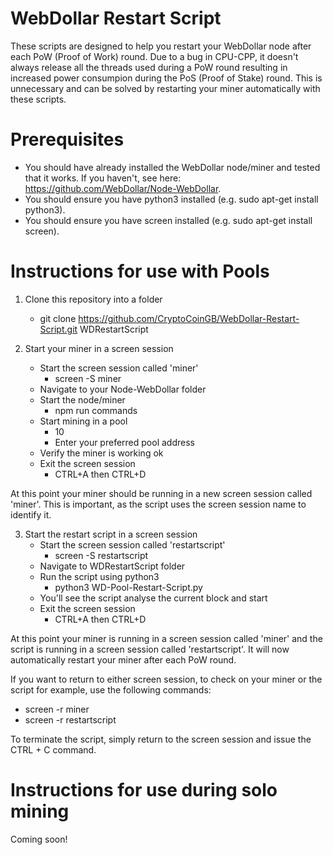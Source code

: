 # WebDollar Restart Script
These scripts are designed to help you restart your WebDollar node after each PoW (Proof of Work) round. Due to a bug in CPU-CPP, it doesn't always release all the threads used during a PoW round resulting in increased power consumpion during the PoS (Proof of Stake) round. This is unnecessary and can be solved by restarting your miner automatically with these scripts.

# Prerequisites
  - You should have already installed the WebDollar node/miner and tested that it works. If you haven't, see here: https://github.com/WebDollar/Node-WebDollar.
  - You should ensure you have python3 installed (e.g. sudo apt-get install python3).
  - You should ensure you have screen installed (e.g. sudo apt-get install screen).

# Instructions for use with Pools
1) Clone this repository into a folder
    - git clone https://github.com/CryptoCoinGB/WebDollar-Restart-Script.git WDRestartScript

2) Start your miner in a screen session
    - Start the screen session called 'miner'
        - screen -S miner
    - Navigate to your Node-WebDollar folder
    - Start the node/miner
        - npm run commands
    - Start mining in a pool
        - 10
        - Enter your preferred pool address
    - Verify the miner is working ok
    - Exit the screen session 
        - CTRL+A then CTRL+D

At this point your miner should be running in a new screen session called 'miner'. This is important, as the script uses the screen session name to identify it.

3) Start the restart script in a screen session
    - Start the screen session called 'restartscript'
        - screen -S restartscript
    - Navigate to WDRestartScript folder
    - Run the script using python3
        - python3 WD-Pool-Restart-Script.py
    - You'll see the script analyse the current block and start
    - Exit the screen session
        - CTRL+A then CTRL+D

At this point your miner is running in a screen session called 'miner' and the script is running in a screen session called 'restartscript'. It will now automatically restart your miner after each PoW round.

If you want to return to either screen session, to check on your miner or the script for example, use the following commands:
  - screen -r miner
  - screen -r restartscript

To terminate the script, simply return to the screen session and issue the CTRL + C command.


# Instructions for use during solo mining
Coming soon!

